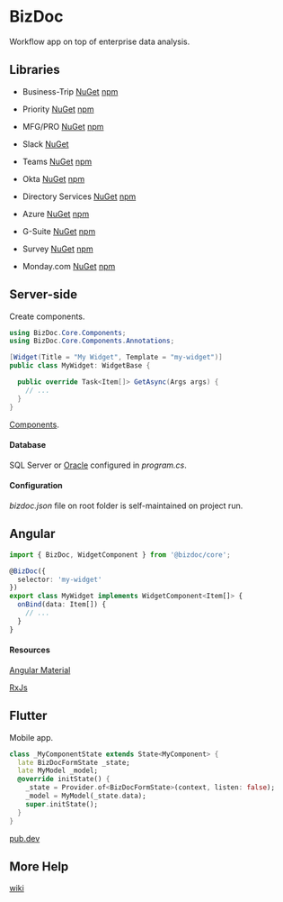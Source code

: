 # BizDoc

Workflow app on top of enterprise data analysis.

## Libraries

* Business-Trip [NuGet](https://www.nuget.org/packages/BizDoc.Applications.Business-Trip/) [npm](https://www.npmjs.com/package/@bizdoc-apps/business-trip)

* Priority [NuGet](https://www.nuget.org/packages/BizDoc.Infrastructure.Priority) [npm](https://www.npmjs.com/@bizdoc/priority)

* MFG/PRO [NuGet](https://www.nuget.org/packages/BizDoc.Infrastructure.Mfg) [npm](https://www.npmjs.com/@bizdoc/mfg)

* Slack [NuGet](https://www.nuget.org/packages/BizDoc.Social.Slack) 

* Teams [NuGet](https://www.nuget.org/packages/BizDoc.Social.Teams) [npm](https://www.npmjs.com/@bizdoc/teams)

* Okta [NuGet](https://www.nuget.org/packages/BizDoc.Authentication.Okta) [npm](https://www.npmjs.com/@bizdoc/okta)

* Directory Services [NuGet](https://www.nuget.org/packages/BizDoc.Authentication.DirectoryServices) [npm](https://www.npmjs.com/@bizdoc/windows)

* Azure [NuGet](https://www.nuget.org/packages/BizDoc.Authentication.Azure) [npm](https://www.npmjs.com/@bizdoc/azure)

* G-Suite [NuGet](https://www.nuget.org/packages/BizDoc.Authentication.G-Suite) [npm](https://www.npmjs.com/@bizdoc/g-suite)

* Survey [NuGet](https://www.nuget.org/packages/BizDoc.Infrastructure.Survey) [npm](https://www.npmjs.com/@bizdoc/survey)

* Monday.com [NuGet](https://www.nuget.org/packages/BizDoc.Infrastructure.Monday) [npm](https://www.npmjs.com/@bizdoc/monday)

## Server-side

Create components.

```cs
using BizDoc.Core.Components;
using BizDoc.Core.Components.Annotations;

[Widget(Title = "My Widget", Template = "my-widget")]
public class MyWidget: WidgetBase {

  public override Task<Item[]> GetAsync(Args args) {
    // ...
  }
}
```

[Components](https://github.com/moding-il/bizdoc.core/wiki/Core-Components).

#### Database

SQL Server or [Oracle](https://www.nuget.org/packages/BizDoc.Storage.Oracle) configured in _program.cs_.

#### Configuration

_bizdoc.json_ file on root folder is self-maintained on project run.

## Angular

```ts
import { BizDoc, WidgetComponent } from '@bizdoc/core';

@BizDoc({
  selector: 'my-widget'
})
export class MyWidget implements WidgetComponent<Item[]> {
  onBind(data: Item[]) {
    // ...
  }
}
```

#### Resources

[Angular Material](https://material.angular.io/)

[RxJs](https://rxjs.dev/)

## Flutter

Mobile app.

```dart
class _MyComponentState extends State<MyComponent> {
  late BizDocFormState _state;
  late MyModel _model;
  @override initState() {
    _state = Provider.of<BizDocFormState>(context, listen: false);
    _model = MyModel(_state.data);
    super.initState();
  }
}
```

[pub.dev](https://pub.dev/packages/bizdoc)

## More Help

[wiki](https://github.com/moding-il/bizdoc.core/wiki)
